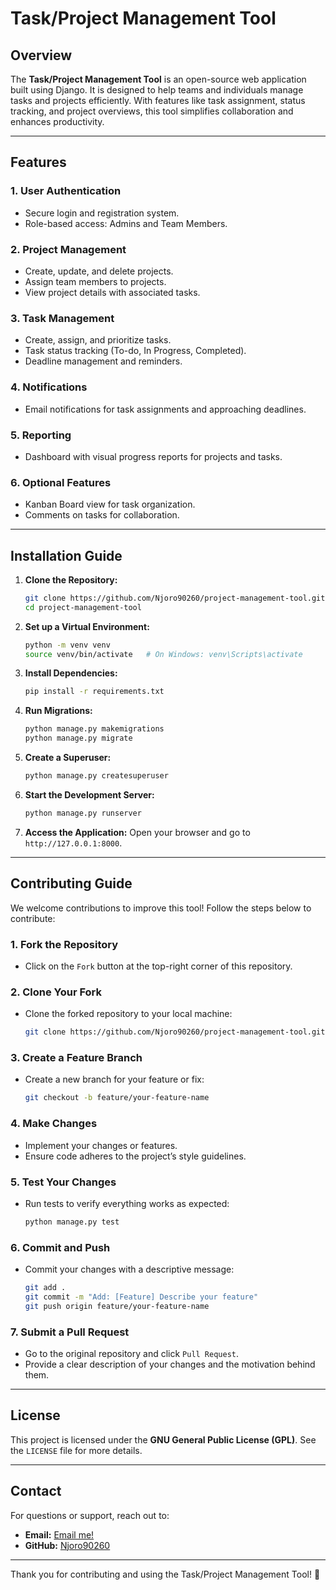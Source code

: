 # Task/Project Management Tool

## Overview
The **Task/Project Management Tool** is an open-source web application built using Django. It is designed to help teams and individuals manage tasks and projects efficiently. With features like task assignment, status tracking, and project overviews, this tool simplifies collaboration and enhances productivity.

---

## Features

### 1. User Authentication
- Secure login and registration system.
- Role-based access: Admins and Team Members.

### 2. Project Management
- Create, update, and delete projects.
- Assign team members to projects.
- View project details with associated tasks.

### 3. Task Management
- Create, assign, and prioritize tasks.
- Task status tracking (To-do, In Progress, Completed).
- Deadline management and reminders.

### 4. Notifications
- Email notifications for task assignments and approaching deadlines.

### 5. Reporting
- Dashboard with visual progress reports for projects and tasks.

### 6. Optional Features
- Kanban Board view for task organization.
- Comments on tasks for collaboration.

---

## Installation Guide

1. **Clone the Repository:**
   ```bash
   git clone https://github.com/Njoro90260/project-management-tool.git
   cd project-management-tool
   ```

2. **Set up a Virtual Environment:**
   ```bash
   python -m venv venv
   source venv/bin/activate   # On Windows: venv\Scripts\activate
   ```

3. **Install Dependencies:**
   ```bash
   pip install -r requirements.txt
   ```

4. **Run Migrations:**
   ```bash
   python manage.py makemigrations
   python manage.py migrate
   ```

5. **Create a Superuser:**
   ```bash
   python manage.py createsuperuser
   ```

6. **Start the Development Server:**
   ```bash
   python manage.py runserver
   ```

7. **Access the Application:**
   Open your browser and go to `http://127.0.0.1:8000`.

---

## Contributing Guide

We welcome contributions to improve this tool! Follow the steps below to contribute:

### 1. Fork the Repository
- Click on the `Fork` button at the top-right corner of this repository.

### 2. Clone Your Fork
- Clone the forked repository to your local machine:
  ```bash
  git clone https://github.com/Njoro90260/project-management-tool.git
  ```

### 3. Create a Feature Branch
- Create a new branch for your feature or fix:
  ```bash
  git checkout -b feature/your-feature-name
  ```

### 4. Make Changes
- Implement your changes or features.
- Ensure code adheres to the project’s style guidelines.

### 5. Test Your Changes
- Run tests to verify everything works as expected:
  ```bash
  python manage.py test
  ```

### 6. Commit and Push
- Commit your changes with a descriptive message:
  ```bash
  git add .
  git commit -m "Add: [Feature] Describe your feature"
  git push origin feature/your-feature-name
  ```

### 7. Submit a Pull Request
- Go to the original repository and click `Pull Request`.
- Provide a clear description of your changes and the motivation behind them.

---

## License
This project is licensed under the **GNU General Public License (GPL)**. See the `LICENSE` file for more details.

---

## Contact
For questions or support, reach out to:
- **Email:** [Email me!](mailto:wchegesalome@gmail.com)
- **GitHub:** [Njoro90260](https://github.com/Njoro90260)

---

Thank you for contributing and using the Task/Project Management Tool! 🎉
